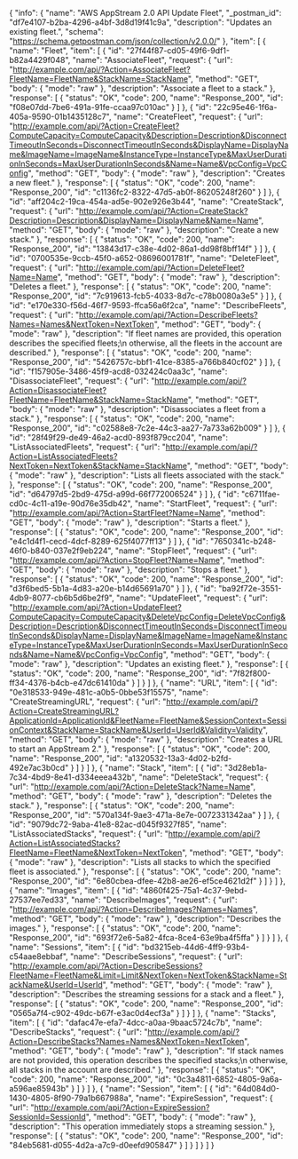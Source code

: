 {
  "info": {
    "name": "AWS AppStream 2.0 API Update Fleet",
    "_postman_id": "df7e4107-b2ba-4296-a4bf-3d8d19f41c9a",
    "description": "Updates an existing fleet.",
    "schema": "https://schema.getpostman.com/json/collection/v2.0.0/"
  },
  "item": [
    {
      "name": "Fleet",
      "item": [
        {
          "id": "27f44f87-cd05-49f6-9df1-b82a4429f048",
          "name": "AssociateFleet",
          "request": {
            "url": "http://example.com/api/?Action=AssociateFleet?FleetName=FleetName&StackName=StackName",
            "method": "GET",
            "body": {
              "mode": "raw"
            },
            "description": "Associate a fleet to a stack."
          },
          "response": [
            {
              "status": "OK",
              "code": 200,
              "name": "Response_200",
              "id": "f08e07dd-7be6-491a-91fe-ccaa97c010ac"
            }
          ]
        },
        {
          "id": "22c95e46-1f6a-405a-9590-01b1435128c7",
          "name": "CreateFleet",
          "request": {
            "url": "http://example.com/api/?Action=CreateFleet?ComputeCapacity=ComputeCapacity&Description=Description&DisconnectTimeoutInSeconds=DisconnectTimeoutInSeconds&DisplayName=DisplayName&ImageName=ImageName&InstanceType=InstanceType&MaxUserDurationInSeconds=MaxUserDurationInSeconds&Name=Name&VpcConfig=VpcConfig",
            "method": "GET",
            "body": {
              "mode": "raw"
            },
            "description": "Creates a new fleet."
          },
          "response": [
            {
              "status": "OK",
              "code": 200,
              "name": "Response_200",
              "id": "c1136fc2-8322-47d5-ab0f-86205248f260"
            }
          ]
        },
        {
          "id": "aff204c2-19ca-454a-ad5e-902e926e3b44",
          "name": "CreateStack",
          "request": {
            "url": "http://example.com/api/?Action=CreateStack?Description=Description&DisplayName=DisplayName&Name=Name",
            "method": "GET",
            "body": {
              "mode": "raw"
            },
            "description": "Create a new stack."
          },
          "response": [
            {
              "status": "OK",
              "code": 200,
              "name": "Response_200",
              "id": "13843d17-c38e-4d02-86a1-dd98f8bff14f"
            }
          ]
        },
        {
          "id": "0700535e-9ccb-45f0-a652-08696001781f",
          "name": "DeleteFleet",
          "request": {
            "url": "http://example.com/api/?Action=DeleteFleet?Name=Name",
            "method": "GET",
            "body": {
              "mode": "raw"
            },
            "description": "Deletes a fleet."
          },
          "response": [
            {
              "status": "OK",
              "code": 200,
              "name": "Response_200",
              "id": "7c919613-fcb5-4033-8d7c-c78b0080a3e5"
            }
          ]
        },
        {
          "id": "e170e330-f56d-46f7-9593-ffca56a6f2ca",
          "name": "DescribeFleets",
          "request": {
            "url": "http://example.com/api/?Action=DescribeFleets?Names=Names&NextToken=NextToken",
            "method": "GET",
            "body": {
              "mode": "raw"
            },
            "description": "If fleet names are provided, this operation describes the specified fleets;\n            otherwise, all the fleets in the account are described."
          },
          "response": [
            {
              "status": "OK",
              "code": 200,
              "name": "Response_200",
              "id": "5426757c-bbf1-41ce-8385-a766b840cf02"
            }
          ]
        },
        {
          "id": "f157905e-3486-45f9-acd8-032424c0aa3c",
          "name": "DisassociateFleet",
          "request": {
            "url": "http://example.com/api/?Action=DisassociateFleet?FleetName=FleetName&StackName=StackName",
            "method": "GET",
            "body": {
              "mode": "raw"
            },
            "description": "Disassociates a fleet from a stack."
          },
          "response": [
            {
              "status": "OK",
              "code": 200,
              "name": "Response_200",
              "id": "c02588e8-7c2e-44c3-aa27-7a733a62b009"
            }
          ]
        },
        {
          "id": "28f49f29-de49-46a2-acd0-893f879cc204",
          "name": "ListAssociatedFleets",
          "request": {
            "url": "http://example.com/api/?Action=ListAssociatedFleets?NextToken=NextToken&StackName=StackName",
            "method": "GET",
            "body": {
              "mode": "raw"
            },
            "description": "Lists all fleets associated with the stack."
          },
          "response": [
            {
              "status": "OK",
              "code": 200,
              "name": "Response_200",
              "id": "d64797d5-2bd9-475d-a99d-66f772006524"
            }
          ]
        },
        {
          "id": "c6711fae-cd0c-4c11-a19e-90d76e35db42",
          "name": "StartFleet",
          "request": {
            "url": "http://example.com/api/?Action=StartFleet?Name=Name",
            "method": "GET",
            "body": {
              "mode": "raw"
            },
            "description": "Starts a fleet."
          },
          "response": [
            {
              "status": "OK",
              "code": 200,
              "name": "Response_200",
              "id": "e4c1d4f1-cecd-4dcf-8289-625f4077ff13"
            }
          ]
        },
        {
          "id": "7650341c-b248-46f0-b840-037e2f9eb224",
          "name": "StopFleet",
          "request": {
            "url": "http://example.com/api/?Action=StopFleet?Name=Name",
            "method": "GET",
            "body": {
              "mode": "raw"
            },
            "description": "Stops a fleet."
          },
          "response": [
            {
              "status": "OK",
              "code": 200,
              "name": "Response_200",
              "id": "d3f6bed5-5b1a-4d83-a20e-b14d65691a70"
            }
          ]
        },
        {
          "id": "ba92f72e-3551-4db9-8077-cb6b5d6be2f9",
          "name": "UpdateFleet",
          "request": {
            "url": "http://example.com/api/?Action=UpdateFleet?ComputeCapacity=ComputeCapacity&DeleteVpcConfig=DeleteVpcConfig&Description=Description&DisconnectTimeoutInSeconds=DisconnectTimeoutInSeconds&DisplayName=DisplayName&ImageName=ImageName&InstanceType=InstanceType&MaxUserDurationInSeconds=MaxUserDurationInSeconds&Name=Name&VpcConfig=VpcConfig",
            "method": "GET",
            "body": {
              "mode": "raw"
            },
            "description": "Updates an existing fleet."
          },
          "response": [
            {
              "status": "OK",
              "code": 200,
              "name": "Response_200",
              "id": "7f82f800-ff34-4376-b4cb-e47dc61410da"
            }
          ]
        }
      ]
    },
    {
      "name": "URL",
      "item": [
        {
          "id": "0e318533-949e-481c-a0b5-0bbe53f15575",
          "name": "CreateStreamingURL",
          "request": {
            "url": "http://example.com/api/?Action=CreateStreamingURL?ApplicationId=ApplicationId&FleetName=FleetName&SessionContext=SessionContext&StackName=StackName&UserId=UserId&Validity=Validity",
            "method": "GET",
            "body": {
              "mode": "raw"
            },
            "description": "Creates a URL to start an AppStream 2."
          },
          "response": [
            {
              "status": "OK",
              "code": 200,
              "name": "Response_200",
              "id": "a1320532-13a3-4d02-b2fd-492e7ac3b0cd"
            }
          ]
        }
      ]
    },
    {
      "name": "Stack",
      "item": [
        {
          "id": "3d28eb1a-7c34-4bd9-8e41-d334eeea432b",
          "name": "DeleteStack",
          "request": {
            "url": "http://example.com/api/?Action=DeleteStack?Name=Name",
            "method": "GET",
            "body": {
              "mode": "raw"
            },
            "description": "Deletes the stack."
          },
          "response": [
            {
              "status": "OK",
              "code": 200,
              "name": "Response_200",
              "id": "570a134f-9ae3-471a-8e7e-0072331342aa"
            }
          ]
        },
        {
          "id": "9079dc72-9aba-41e8-82ac-d045f9327f85",
          "name": "ListAssociatedStacks",
          "request": {
            "url": "http://example.com/api/?Action=ListAssociatedStacks?FleetName=FleetName&NextToken=NextToken",
            "method": "GET",
            "body": {
              "mode": "raw"
            },
            "description": "Lists all stacks to which the specified fleet is associated."
          },
          "response": [
            {
              "status": "OK",
              "code": 200,
              "name": "Response_200",
              "id": "6e80cbea-dfee-42b8-ae26-ef5ce4621d2f"
            }
          ]
        }
      ]
    },
    {
      "name": "Images",
      "item": [
        {
          "id": "4860f425-75a1-4c37-9ebd-27537ee7ed33",
          "name": "DescribeImages",
          "request": {
            "url": "http://example.com/api/?Action=DescribeImages?Names=Names",
            "method": "GET",
            "body": {
              "mode": "raw"
            },
            "description": "Describes the images."
          },
          "response": [
            {
              "status": "OK",
              "code": 200,
              "name": "Response_200",
              "id": "693f72e6-5a82-4fca-8ce4-63e9ba4f5ffa"
            }
          ]
        }
      ]
    },
    {
      "name": "Sessions",
      "item": [
        {
          "id": "bd3215eb-44d6-4ff9-93b4-c54aae8ebbaf",
          "name": "DescribeSessions",
          "request": {
            "url": "http://example.com/api/?Action=DescribeSessions?FleetName=FleetName&Limit=Limit&NextToken=NextToken&StackName=StackName&UserId=UserId",
            "method": "GET",
            "body": {
              "mode": "raw"
            },
            "description": "Describes the streaming sessions for a stack and a fleet."
          },
          "response": [
            {
              "status": "OK",
              "code": 200,
              "name": "Response_200",
              "id": "0565a7f4-c902-49dc-b67f-e3ac0d4ecf3a"
            }
          ]
        }
      ]
    },
    {
      "name": "Stacks",
      "item": [
        {
          "id": "dafac47e-efa7-4dcc-a0aa-9baac5724c7b",
          "name": "DescribeStacks",
          "request": {
            "url": "http://example.com/api/?Action=DescribeStacks?Names=Names&NextToken=NextToken",
            "method": "GET",
            "body": {
              "mode": "raw"
            },
            "description": "If stack names are not provided, this operation describes the specified stacks;\n            otherwise, all stacks in the account are described."
          },
          "response": [
            {
              "status": "OK",
              "code": 200,
              "name": "Response_200",
              "id": "0c3a4811-6852-4805-9a6a-a596ae85943b"
            }
          ]
        }
      ]
    },
    {
      "name": "Session",
      "item": [
        {
          "id": "64d084d0-1430-4805-8f90-79a1b667988a",
          "name": "ExpireSession",
          "request": {
            "url": "http://example.com/api/?Action=ExpireSession?SessionId=SessionId",
            "method": "GET",
            "body": {
              "mode": "raw"
            },
            "description": "This operation immediately stops a streaming session."
          },
          "response": [
            {
              "status": "OK",
              "code": 200,
              "name": "Response_200",
              "id": "84eb5681-d055-4d2a-a7c9-d0eefd905847"
            }
          ]
        }
      ]
    }
  ]
}